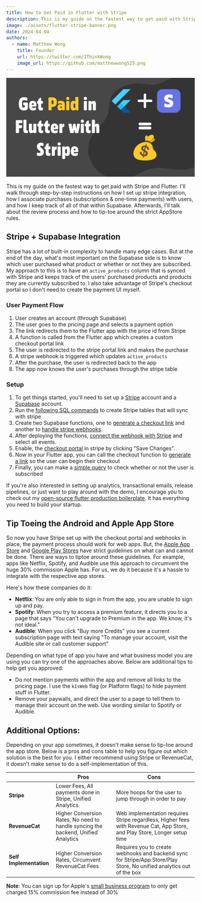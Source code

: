 ```yaml
---
title: How to Get Paid in Flutter with Stripe
description: This is my guide on the fastest way to get paid with Stripe and Flutter. I'll walk through step-by-step instructions on how I set up stripe integration, how I associate purchases (subscriptions & one-time payments) with users, and how I keep track of all of that within Supabase. Afterwards, I'll talk about the review process and how to tip-toe around the strict AppStore rules.
image: ./assets/flutter-stripe-banner.png
date: 2024-04-04
authors:
  - name: Matthew Wong
    title: Founder
    url: https://twitter.com/IThinkWong
    image_url: https://github.com/matthewwong525.png
---
```

![flutter-stripe-banner](assets/flutter-stripe-banner.png)

This is my guide on the fastest way to get paid with Stripe and Flutter. I'll walk through step-by-step instructions on how I set up stripe integration, how I associate purchases (subscriptions & one-time payments) with users, and how I keep track of all of that within Supabase. Afterwards, I'll talk about the review process and how to tip-toe around the strict AppStore rules. 

<!-- truncate -->

## Stripe + Supabase Integration

Stripe has a lot of built-in complexity to handle many edge cases. But at the end of the day, what's most important on the Supabase side is to know which user purchased what product or whether or not they are subscribed. My approach to this is to have an `active_products` column that is synced with Stripe and keeps track of the users' purchased products and products they are currently subscribed to. I also take advantage of Stripe's checkout portal so I don't need to create the payment UI myself.
### User Payment Flow
1. User creates an account (through Supabase)
2. The user goes to the pricing page and selects a payment option
3. The link redirects them to the Flutter app with the price id from Stripe
4. A function is called from the Flutter app which creates a custom checkout portal link
5. The user is redirected to the stripe portal link and makes the purchase
6. A stripe webhook is triggered which updates `active_products`
7. After the purchase, the user is redirected back to the app
8. The app now knows the user's purchases through the stripe table
### Setup
1. To get things started, you'll need to set up a [Stripe](https://stripe.com/en-ca) account and a [Supabase](https://supabase.com/) account.
2. Run the [following SQL commands](https://github.com/devtodollars/mvp-boilerplate/blob/main/supabase/migrations/20240717231009_init.sql) to create Stripe tables that will sync with stripe
3. Create two Supabase functions, one to [generate a checkout link](https://github.com/devtodollars/startup-boilerplate/blob/main/supabase/functions/get_stripe_url/index.ts) and another to [handle stripe webhooks](https://github.com/devtodollars/startup-boilerplate/blob/main/supabase/functions/stripe_webhook/index.ts). 
4. After deploying the functions, [connect the webhook with Stripe](https://docs.stripe.com/webhooks#add-a-webhook-endpoint) and select all events.
5. Enable, the [checkout portal](https://dashboard.stripe.com/settings/billing/portal) in stripe by clicking "Save Changes".
6. Now in your Flutter app, you can call the checkout function to [generate a link](https://github.com/devtodollars/startup-boilerplate/blob/main/flutter/lib/services/auth_notifier.dart#L105) so the user can begin their checkout
7. Finally, you can make a [simple query](https://github.com/devtodollars/startup-boilerplate/blob/main/flutter/lib/services/auth_notifier.dart#L57) to check whether or not the user is subscribed

If you're also interested in setting up analytics, transactional emails, release pipelines, or just want to play around with the demo, I encourage you to check out my [open-source flutter production boilerplate](https://github.com/devtodollars/startup-boilerplate). It has everything you need to build your startup.
## Tip Toeing the Android and Apple App Store
So now you have Stripe set up with the checkout portal and webhooks in place, the payment process should work for web apps. But, the [Apple App Store](https://developer.apple.com/app-store/review/guidelines/#in-app-purchase) and [Google Play Stores](https://support.google.com/googleplay/android-developer/answer/10281818?hl=en#zippy=%2Ccan-i-distribute-my-app-on-other-android-app-stores-or-my-website) have strict guidelines on what can and cannot be done. There are ways to tiptoe around these guidelines. For example, apps like Netflix, Spotify, and Audible use this approach to circumvent the huge 30% commission Apple has. For us, we do it because it's a hassle to integrate with the respective app stores. 

Here's how these companies do it:
- **Netflix**: You are only able to sign in from the app, you are unable to sign up and pay.
- **Spotify**: When you try to access a premium feature, it directs you to a page that says "You can't upgrade to Premium in the app. We know, it's not ideal."
- **Audible**: When you click "Buy more Credits" you see a current subscription page with text saying "To manage your account, visit the Audible site or call customer support"

Depending on what type of app you have and what business model you are using you can try one of the approaches above. Below are additional tips to help get you approved:
- Do not mention payments within the app and remove all links to the pricing page. I use the `kIsWeb` flag (or Platform flags) to hide payment stuff in Flutter.
- Remove your paywalls, and direct the user to a page to tell them to manage their account on the web. Use wording similar to Spotify or Audible. 

## Additional Options:
Depending on your app sometimes, it doesn't make sense to tip-toe around the app store. Below is a pros and cons table to help you figure out which solution is the best for you. I either recommend using Stripe or RevenueCat, it doesn't make sense to do a self-implementation of this.

|                         | Pros                                                                              | Cons                                                                                                                      |
| ----------------------- | --------------------------------------------------------------------------------- | ------------------------------------------------------------------------------------------------------------------------- |
| **Stripe**              | Lower Fees, All payments done in Stripe, Unified Analytics                        | More hoops for the user to jump through in order to pay                                                                   |
| **RevenueCat**          | Higher Conversion Rates, No need to handle syncing the backend, Unified Analytics | Web implementation requires Stripe regardless, Higher fees with Revenue Cat, App Store, and Play Store, Longer setup time |
| **Self Implementation** | Higher Conversion Rates, Circumvent RevenueCat Fees                               | Requires you to create webhooks and backend sync for Stripe/App Store/Play Store, No unified analytics out of the box     |


**Note**: You can sign up for Apple's [small business program](https://developer.apple.com/app-store/small-business-program/) to only get charged 15% commission fee instead of 30%
